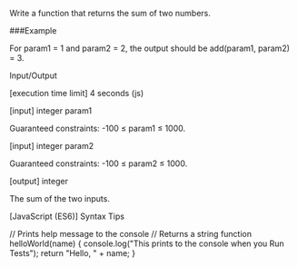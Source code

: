 Write a function that returns the sum of two numbers.

###Example

For param1 = 1 and param2 = 2, the output should be
add(param1, param2) = 3.

Input/Output

[execution time limit] 4 seconds (js)

[input] integer param1

Guaranteed constraints:
-100 ≤ param1 ≤ 1000.

[input] integer param2

Guaranteed constraints:
-100 ≤ param2 ≤ 1000.

[output] integer

The sum of the two inputs.

[JavaScript (ES6)] Syntax Tips

// Prints help message to the console
// Returns a string
function helloWorld(name) {
    console.log("This prints to the console when you Run Tests");
    return "Hello, " + name;
}

